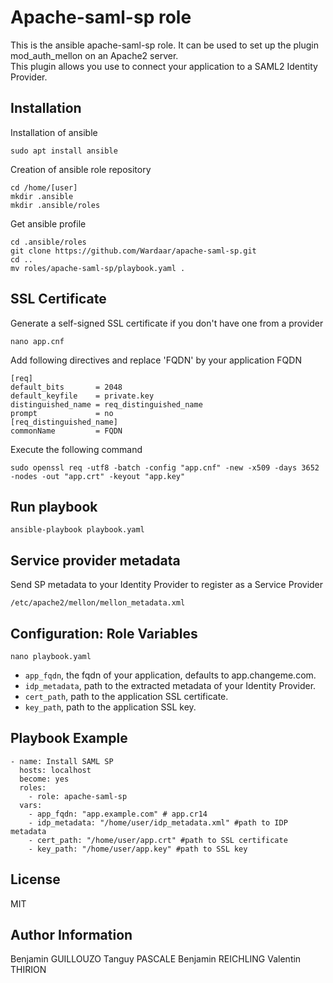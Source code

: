 # Apache-saml-sp role

This is the ansible apache-saml-sp role. It can be used to set up the plugin mod_auth_mellon on an Apache2 server.  
This plugin allows you use to connect your application to a SAML2 Identity Provider. 

## Installation

Installation of ansible

```
sudo apt install ansible 
``` 

Creation of ansible role repository

```
cd /home/[user]
mkdir .ansible
mkdir .ansible/roles
```

Get ansible profile

```
cd .ansible/roles
git clone https://github.com/Wardaar/apache-saml-sp.git
cd ..
mv roles/apache-saml-sp/playbook.yaml .
```

## SSL Certificate

Generate a self-signed SSL certificate if you don't have one from a provider

```
nano app.cnf
```
Add following directives and replace 'FQDN' by your application FQDN
```
[req]
default_bits       = 2048
default_keyfile    = private.key
distinguished_name = req_distinguished_name
prompt             = no
[req_distinguished_name]
commonName         = FQDN
```
Execute the following command	
```
sudo openssl req -utf8 -batch -config "app.cnf" -new -x509 -days 3652 -nodes -out "app.crt" -keyout "app.key"
```

## Run playbook

```
ansible-playbook playbook.yaml
```

## Service provider metadata

Send SP metadata to your Identity Provider to register as a Service Provider
```
/etc/apache2/mellon/mellon_metadata.xml
```

## Configuration: Role Variables

```
nano playbook.yaml
```

* `app_fqdn`, the fqdn of your application, defaults to app.changeme.com.
* `idp_metadata`, path to the extracted metadata of your Identity Provider.
* `cert_path`, path to the application SSL certificate.
* `key_path`, path to the application SSL key.

## Playbook Example

```
- name: Install SAML SP
  hosts: localhost
  become: yes
  roles:
    - role: apache-saml-sp
  vars:
    - app_fqdn: "app.example.com" # app.cr14
    - idp_metadata: "/home/user/idp_metadata.xml" #path to IDP metadata
    - cert_path: "/home/user/app.crt" #path to SSL certificate
    - key_path: "/home/user/app.key" #path to SSL key

```

## License 

MIT

## Author Information

Benjamin GUILLOUZO
Tanguy PASCALE
Benjamin REICHLING
Valentin THIRION
